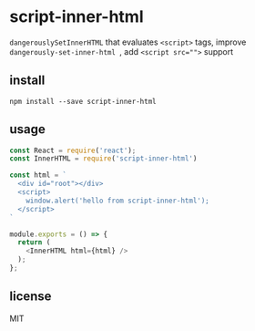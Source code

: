 # script-inner-html

`dangerouslySetInnerHTML` that evaluates `<script>` tags, improve `dangerously-set-inner-html `, add `<script src="">` support

## install

```
npm install --save script-inner-html
```

## usage

```js
const React = require('react');
const InnerHTML = require('script-inner-html')

const html = `
  <div id="root"></div>
  <script>
    window.alert('hello from script-inner-html');
  </script>
`

module.exports = () => {
  return (
    <InnerHTML html={html} />
  );
};
```

## license

MIT